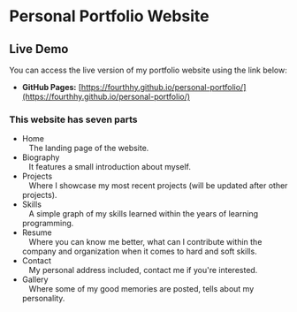 # Personal Portfolio Website

## Live Demo

You can access the live version of my portfolio website using the link below:

- **GitHub Pages:** [https://fourthhy.github.io/personal-portfolio/](https://fourthhy.github.io/personal-portfolio/)

### This website has seven parts
- Home <br>
&nbsp;&nbsp;&nbsp;The landing page of the website.
- Biography <br>
&nbsp;&nbsp;&nbsp;It features a small introduction about myself.
- Projects <br>
&nbsp;&nbsp;&nbsp;Where I showcase my most recent projects (will be updated after other projects).
- Skills <br>
&nbsp;&nbsp;&nbsp;A simple graph of my skills learned within the years of learning programming.
- Resume <br>
&nbsp;&nbsp;&nbsp;Where you can know me better, what can I contribute within the company and organization when it comes to hard and soft skills.
- Contact <br>
&nbsp;&nbsp;&nbsp;My personal address included, contact me if you're interested.
- Gallery <br>
&nbsp;&nbsp;&nbsp;Where some of my good memories are posted, tells about my personality.
